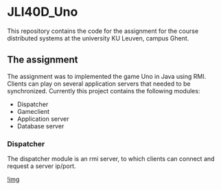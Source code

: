 # JLI40D_Uno

This repository contains the code for the assignment for the course distributed systems at the university KU Leuven, campus Ghent.

## The assignment

The assignment was to implemented the game Uno in Java using RMI. Clients can play on several application servers that needed to be synchronized. Currently this project contains the following modules:
- Dispatcher
- Gameclient
- Application server
- Database server

### Dispatcher
The dispatcher module is an rmi server, to which clients can connect and request a server ip/port. 

[!img](img/dashboard.png)
